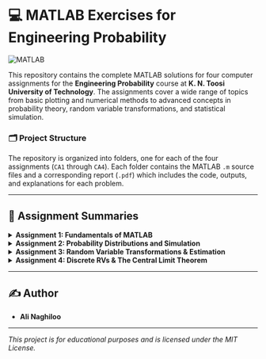 # 💻 MATLAB Exercises for Engineering Probability
![MATLAB](https://img.shields.io/badge/MATLAB-0076A8?style=for-the-badge&logo=mathworks&logoColor=white)

This repository contains the complete MATLAB solutions for four computer assignments for the **Engineering Probability** course at **K. N. Toosi University of Technology**. The assignments cover a wide range of topics from basic plotting and numerical methods to advanced concepts in probability theory, random variable transformations, and statistical simulation.

### 🗂️ Project Structure
The repository is organized into folders, one for each of the four assignments (`CA1` through `CA4`). Each folder contains the MATLAB `.m` source files and a corresponding report (`.pdf`) which includes the code, outputs, and explanations for each problem.

---

## 📝 Assignment Summaries

<details>
<summary>
  <strong>Assignment 1: Fundamentals of MATLAB</strong>
</summary>

This assignment focuses on fundamental MATLAB operations, including plotting various functions and basic matrix manipulation.
* **Parametric Plotting**: Plots a parametric circle defined by $X=2\cos(t)+1$ and $Y=2\sin(t)$. The script generates plots with different step sizes for the parameter `t` using both `figure` and `subplot` commands to compare the resulting smoothness.
* **Piecewise Functions**: Graphs a piecewise function consisting of $y=x^3$ for $-2 \le x \le 0$ and $y=\ln(x+1)$ for $0 \le x \le 3$.
* **Matrix Generation**: Implements a function `Mat_Generator(m,n)` that creates an $m \times n$ matrix where the value of each element $a_{ij}$ is determined by whether the product of its indices, $i \times j$, is even or odd.
* **Numerical Integration**: Approximates the definite integral of $f(x)=x^2$ over the interval $[0, 3]$ by implementing a Riemann sum with 100 steps.
</details>

<details>
<summary>
  <strong>Assignment 2: Probability Distributions and Simulation</strong>
</summary>

This assignment introduces core concepts of probability distributions and the simulation of random events.
* **Normal Distribution**: Plots the Probability Density Function (PDF) and Cumulative Distribution Function (CDF) of the standard **Normal distribution** $\mathcal{N}(0,1)$. This is done first by using the mathematical formulas ($f(x) = \frac{1}{\sqrt{2\pi}}e^{-x^2/2}$ and $F(x) = 1 - Q(x)$) and then verified using MATLAB's built-in `normpdf` and `normcdf` functions.
* **Biased Coin Simulation**: Simulates a **biased coin toss**, where the probability of heads is 0.7 and tails is 0.3. The simulation is run for 1000 trials to empirically estimate the probability of tails, demonstrating the law of large numbers.
* **PDF Approximation**: Approximates the PDF of a **Rayleigh distribution** with $\sigma=1$. The script generates 100,000 random samples, uses a histogram to find the frequency distribution, and then plots the resulting approximate PDF against the exact theoretical PDF for comparison.
</details>

<details>
<summary>
  <strong>Assignment 3: Random Variable Transformations & Estimation</strong>
</summary>

This assignment explores methods for transforming random variables and estimating their statistical properties.
* **Random Variable Transformation**: Demonstrates a chain of transformations by first generating 100,000 samples from a standard Normal distribution ($X$). These samples are then transformed into a Uniform distribution ($U$) using the probability integral transform ($U = F_X(x)$). Finally, the uniform samples are transformed into an Exponential distribution ($Y$) using the inverse transform sampling method ($Y = F_Y^{-1}(u)$). Histograms of $X$, $U$, and $Y$ are plotted to verify the success of the transformations.
* **Expected Value Estimation**: Estimates the **expected value** of an exponential random variable ($\lambda=1$) from 10,000 generated samples. The estimation is based on a histogram-derived formula, and the script analyzes how the accuracy of the estimate improves as the number of histogram bins increases (testing for 50, 200, and 1000 bins).
* **Statistical Moments**: Estimates the first four **statistical moments** ($E\{X\}$, $E\{X^2\}$, $E\{X^3\}$, $E\{X^4\}$) and the variance for a Normal distribution $\mathcal{N}(0,4)$. This is done by generating 10,000 samples and using MATLAB's built-in `mean` and `var` functions, with the results compared against their theoretical values.
</details>

<details>
<summary>
  <strong>Assignment 4: Discrete RVs & The Central Limit Theorem</strong>
</summary>

This final (bonus) assignment covers discrete random variables and a practical verification of one of the most important theorems in probability.
* **Discrete Random Variable Analysis**: Analyzes a **discrete random variable** defined by a given Probability Mass Function (PMF). The script first calculates the theoretical mean ($\mu$) and variance ($\sigma^2$), then simulates 1000 samples from this distribution and estimates the mean and variance from the samples to verify the theoretical results.
* **Joint PMF Simulation**: Generates 10,000 samples for a pair of random variables (X, Y) based on a given **joint PMF**. It then estimates the joint probabilities by counting the occurrences of each (x, y) pair in the generated dataset.
* **Central Limit Theorem (CLT) Verification**: Provides a powerful visual demonstration of the **CLT**. The script sums `n` independent and identically distributed (i.i.d.) exponential random variables. By running the simulation for $n = 2, 6, 15,$ and $20$, the histograms of the resulting sum ($Y$) clearly show its distribution converging to a bell-shaped Normal distribution as `n` increases, as predicted by the theorem.
</details>

---
## ✍️ Author
* **Ali Naghiloo**

---
*This project is for educational purposes and is licensed under the MIT License.*
